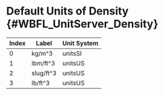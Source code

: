 Default Units of Density {#WBFL_UnitServer_Density}
===================

| Index | Label | Unit System |
|-------|-------|-------------|
0 | kg/m^3 | unitsSI
1 | lbm/ft^3 | unitsUS
2 | slug/ft^3 | unitsUS
3 | lb/ft^3 | unitsUS
